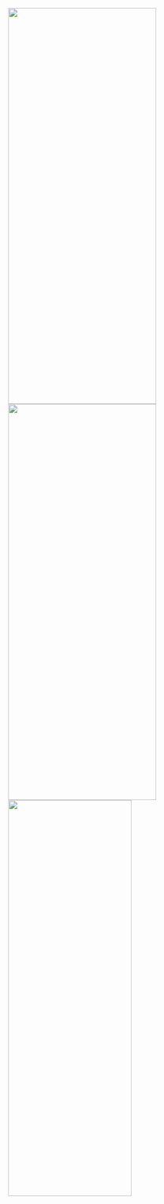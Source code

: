 <p>
  <img src = "https://github.com/Hitesh910/disc_cover_app/assets/154861495/8963fa05-9029-4b57-aaa4-988a44b08646"height="800"width="300"/>
  <img src = "https://github.com/Hitesh910/disc_cover_app/assets/154861495/283aaca9-ce99-4d70-9fb5-b4761705422f
"height="800"width="300"/>
  <img src = "https://github.com/Hitesh910/disc_cover_app/assets/154861495/8f26e348-78a6-4b0f-a4d7-301a731556a4
"height="800"width="250"/>
</p>
